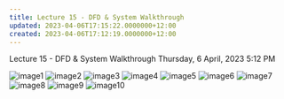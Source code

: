 ```yaml
---
title: Lecture 15 - DFD & System Walkthrough
updated: 2023-04-06T17:15:22.0000000+12:00
created: 2023-04-06T17:12:19.0000000+12:00
---
```


Lecture 15 - DFD & System Walkthrough
Thursday, 6 April, 2023
5:12 PM

![image1](../../../../resources/6d95607fe20241e584d2c75a0e664948.png)
![image2](../../../../resources/66f6e58457c7476880709d8543b7f483.png)
![image3](../../../../resources/39f2a41919d34c7ebdb1e8e1e933ef7a.png)
![image4](../../../../resources/96881f455b774b2eb9585a9b9c9b146f.png)
![image5](../../../../resources/66c44b9280664ceba74911f6362ecfab.png)
![image6](../../../../resources/2c2ccc5293a041ba8f1f47fa6a8a8435.png)
![image7](../../../../resources/fd72d23d0239451c900c15af947c9b86.png)
![image8](../../../../resources/843c77d69ea2492a9369763e52e7b96e.png)
![image9](../../../../resources/6163c9bbdadc4867a3762c9994d25b1b.png)
![image10](../../../../resources/f4dabd696ed54ca78ed50e08dfa524c7.png)

